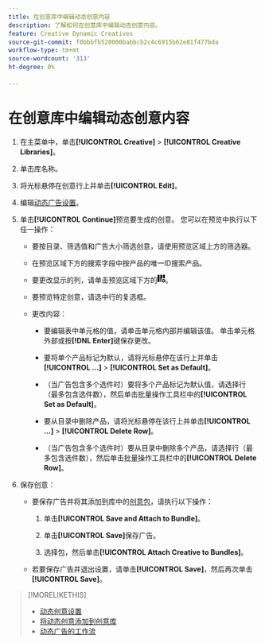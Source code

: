 ```yaml
---
title: 在创意库中编辑动态创意内容
description: 了解如何在创意库中编辑动态创意内容。
feature: Creative Dynamic Creatives
source-git-commit: f0bbbfb528000babbcb2c4c6915b62e81f477bda
workflow-type: tm+mt
source-wordcount: '313'
ht-degree: 0%

---
```


# 在创意库中编辑动态创意内容

1. 在主菜单中，单击&#x200B;**[!UICONTROL Creative]** > **[!UICONTROL Creative Libraries]**。

1. 单击库名称。

1. 将光标悬停在创意行上并单击&#x200B;**[!UICONTROL Edit]**。

1. 编辑[动态广告设置](creative-settings-dynamic.md)。

1. 单击&#x200B;**[!UICONTROL Continue]**&#x200B;预览要生成的创意。 您可以在预览中执行以下任一操作：

   * 要按目录、筛选值<!-- explain more-->和广告大小筛选创意，请使用预览区域上方的筛选器。

   * 在预览区域下方的搜索字段中按产品的唯一ID搜索产品。

   * 要更改显示的列，请单击预览区域下方的![列筛选器](/help/creative/assets/custom-columns.png "列筛选器")。

   * 要预览特定创意，请选中行的复选框。

   * 更改内容：

      * 要编辑表中单元格的值，请单击单元格内部并编辑该值。 单击单元格外部或按&#x200B;**[!DNL Enter]**&#x200B;键保存更改。

      * 要将单个产品标记为默认<!--Explain what this means. -->，请将光标悬停在该行上并单击&#x200B;**[!UICONTROL ...]** > **[!UICONTROL Set as Default]**。

      * （当广告包含多个选件时）要将多个产品标记为默认值，请选择行（最多包含选件数），然后单击批量操作工具栏中的&#x200B;**[!UICONTROL Set as Default]**。

      * 要从目录中删除产品，请将光标悬停在该行上并单击&#x200B;**[!UICONTROL ...]** > **[!UICONTROL Delete Row]**。

      * （当广告包含多个选件时）要从目录中删除多个产品，请选择行（最多包含选件数），然后单击批量操作工具栏中的&#x200B;**[!UICONTROL Delete Row]**。

1. 保存创意：

   * 要保存广告并将其添加到库中的[创意包](bundle-manage.md)，请执行以下操作：

      1. 单击&#x200B;**[!UICONTROL Save and Attach to Bundle]**。

      1. 单击&#x200B;**[!UICONTROL Save]**&#x200B;保存广告。

      1. 选择包，然后单击&#x200B;**[!UICONTROL Attach Creative to Bundles]**。

   * 若要保存广告并退出设置，请单击&#x200B;**[!UICONTROL Save]**，然后再次单击&#x200B;**[!UICONTROL Save]**。

>[!MORELIKETHIS]
>
>* [动态创意设置](creative-settings-dynamic.md)
>* [将动态创意添加到创意库](creative-add-dynamic.md)
>* [动态广告的工作流](/help/creative/introduction/workflow-dynamic-ads.md)
